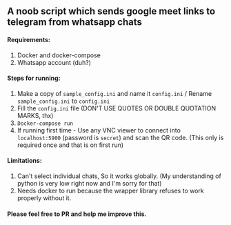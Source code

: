  ## A noob script which sends google meet links to telegram from whatsapp chats
 
 
 #### Requirements:
  1) Docker and docker-compose
  2) Whatsapp account (duh?)
 
 #### Steps for running:
  1) Make a copy of `sample_config.ini` and name it `config.ini` / Rename `sample_config.ini` to `config.ini`
  2) Fill the `config.ini` file (DON'T  USE QUOTES OR DOUBLE QUOTATION MARKS, thx)
  3) `Docker-compose run` 
  4) If running first time - Use any VNC viewer to connect into `localhost:5900` (password is `secret`) and scan the QR code. (This only is required once and that is on first run)
  
 #### Limitations:
  1) Can't select individual chats, So it works globally. (My understanding of python is very low right now and I'm sorry for that)
  2) Needs docker to run because the wrapper library refuses to work properly without it.



#### Please feel free to PR and help me improve this.
